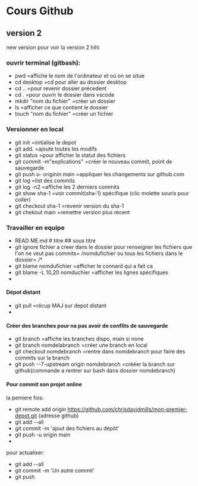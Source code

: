 
# Cours Github
## version 2
new version pour voir la version 2 hihi  

### ouvrir terminal (gitbash):
* pwd =affiche le nom de l'ordinateur et où on se situe
* cd desktop =cd pour aller au dossier desktop
* cd .. =pour revenir dossier précedent
* cd . =pour ouvrir le dossier dans vscode
* mkdir "nom du fichier" =créer un dossier
* ls =afficher ce que contient le dossier
* touch "nom du fichier" =créer un fichier

### Versionner en local
* git init =initialise le depot
* git add. =ajoute toutes les modifs
* git status =pour afficher le statut des fichiers
* git commit -m"explications" =créer le nouveau commit, point de sauvegarde
* git push u- originin main =appliquer les changements sur github.com  
* git log =list des commits
* git log -n2 =affiche les 2 derniers commits
* git show sha-1 =voir commit(sha-1) spécifique (clic molette souris pour coller)
* git checkout sha-1 =revenir version du sha-1
* git chekout main =remettre version plus récent
    
### Travailler en equipe
* READ ME.md # titre ## sous titre
* git ignore fichier a creer dans le dossier pour renseigner les fichiers que l'on ne veut pas commits= /nomdufichier ou tous les fichiers dans le dossier= /*
* git blame nomdufichier =afficher le connard qui a fait ca
* git blame -L 10,20 nomduchier =afficher les lignes spécifiques
* 
#### Dépot distant
* git pull =récup MAJ sur depot distant
* 
#### Créer des branches pour na pas avoir de conflits de sauvegarde
* git branch =affiche les branches dispo, main si none
* git branch nomdelabranch =créer une branch en local
* git checkout nomdebranch =rentre dans nomdebranch pour faire des commits sur la branch
* git push --7-upstream origin nomdebranch =crééer la branch sur github(commande a rentrer sur bash dans dossier nomdebranch)

#### Pour commit son projet online
la pemiere fois:
* git remote add origin https://github.com/chrisdavidmills/mon-premier-depot.git (adresse github) 
* git add --all
* git commit -m 'ajout des fichiers au dépôt'
* git push -u origin main
* 
pour actualiser:
* git add --all
* git commit -m 'Un autre commit'
* git push




